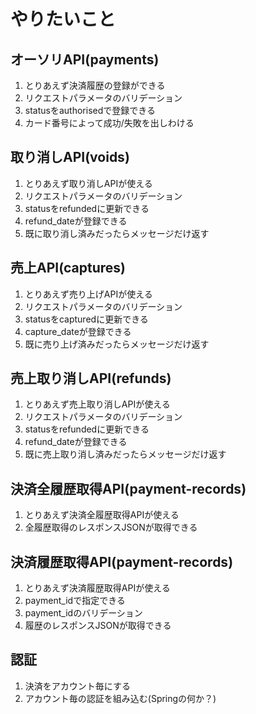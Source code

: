 # やりたいこと

## オーソリAPI(payments)
1. とりあえず決済履歴の登録ができる
1. リクエストパラメータのバリデーション
1. statusをauthorisedで登録できる
1. カード番号によって成功/失敗を出しわける
## 取り消しAPI(voids)
1. とりあえず取り消しAPIが使える
1. リクエストパラメータのバリデーション
1. statusをrefundedに更新できる
1. refund_dateが登録できる
1. 既に取り消し済みだったらメッセージだけ返す
## 売上API(captures)
1. とりあえず売り上げAPIが使える
1. リクエストパラメータのバリデーション
1. statusをcapturedに更新できる
1. capture_dateが登録できる
1. 既に売り上げ済みだったらメッセージだけ返す
## 売上取り消しAPI(refunds)
1. とりあえず売上取り消しAPIが使える
1. リクエストパラメータのバリデーション
1. statusをrefundedに更新できる
1. refund_dateが登録できる
1. 既に売上取り消し済みだったらメッセージだけ返す
## 決済全履歴取得API(payment-records)
1. とりあえず決済全履歴取得APIが使える
1. 全履歴取得のレスポンスJSONが取得できる
## 決済履歴取得API(payment-records)
1. とりあえず決済履歴取得APIが使える
1. payment_idで指定できる
1. payment_idのバリデーション
1. 履歴のレスポンスJSONが取得できる
## 認証
1. 決済をアカウント毎にする
1. アカウント毎の認証を組み込む(Springの何か？)
